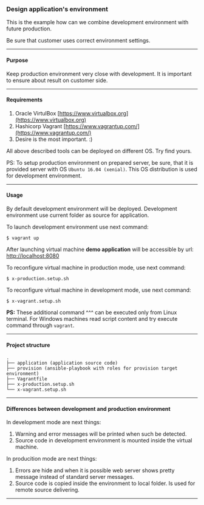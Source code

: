 ### Design application's environment

This is the example how can we combine development environment with future
production.

Be sure that customer uses correct environment settings.

---

#### Purpose

Keep production environment very close with development.
It is important to ensure about result on customer side.

---

#### Requirements

1. Oracle VirtulBox [https://www.virtualbox.org](https://www.virtualbox.org)
1. Hashicorp Vagrant [https://www.vagrantup.com/](https://www.vagrantup.com/)
1. Desire is the most important. :)

All above described tools can be deployed on different OS. Try find yours.

PS: To setup production environment on prepared server, be sure, that it is
provided server with OS `Ubuntu 16.04 (xenial)`. This OS distribution is used for development
environment.

---

#### Usage

By default development environment will be deployed. Development environment use
current folder as source for application.

To launch development environment use next command:

```
$ vagrant up
```

After launching virtual machine **demo application** will be accessible by url:
[http://localhost:8080](http://localhost:8080)

To reconfigure virtual machine in production mode, use next command:
```
$ x-production.setup.sh
```

To reconfigure virtual machine in development mode, use next command:
```
$ x-vagrant.setup.sh
```

**PS:** These additional command ^^^ can be executed only from Linux terminal.
For Windows machines read script content and try execute command through `vagrant`.

---

#### Project structure

```
.
├── application (application source code)
├── provision (ansible-playbook with roles for provision target environment)
├── Vagrantfile
├── x-production.setup.sh
└── x-vagrant.setup.sh
```

---

#### Differences between development and production environment

In development mode are next things:

1. Warning and error messages will be printed when such be detected.
1. Source code in development environment is mounted inside the virtual machine.

In producition mode are next things:

1. Errors are hide and when it is possible web server shows pretty message
instead of standard server messages.
1. Source code is copied inside the environment to local folder. Is used for
remote source delivering.

---
